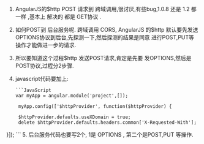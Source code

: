 1. AngularJS的$http POST 请求到 跨域调用,很讨厌,有些bug,1.0.8 还是 1.2 都一样 ,基本上 解决的 都是 GET协议 .
2. 如何POST到 后台服务呢. 跨域调用 CORS, AngularJS 的$http 默认要先发送OPTIONS协议到后台,先探测一下,然后探测的结果是同意
   进行POST,PUT等操作才能做进一步的请求.
3. 所以要知道这个过程$http 发送POST请求,肯定是先要 发OPTIONS,然后是POST协议,过程分2步骤.
4. javascript代码要加上:


       ```JavaScript
       var myApp = angular.module('project',[]);

		myApp.config(['$httpProvider', function($httpProvider) {
  
        $httpProvider.defaults.useXDomain = true;
        delete $httpProvider.defaults.headers.common['X-Requested-With'];
  }]);
 	```
5. 后台服务代码也要写2个, 1是 OPTIONS , 第二个是POST,PUT 等操作.
